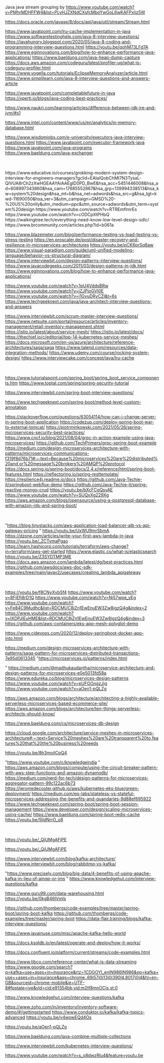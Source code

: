 Java 
java stream grouping by 
https://www.youtube.com/watch?v=PMhrMDHFFW4&list=PLyHJZXNdCXsfcMboYwGoL6wKAFPxljz5W

https://docs.oracle.com/javase/8/docs/api/java/util/stream/Stream.html

https://www.javatpoint.com/lru-cache-implementation-in-java
https://www.softwaretestinghelp.com/java-8-interview-questions/
https://javahungry.blogspot.com/2020/05/java-8-coding-and-programming-interview-questions.html
https://youtu.be/qohM73LFd7A
https://www.eginnovations.com/blog/how-to-enhance-performance-java-applications/
https://www.baeldung.com/java-heap-dump-capture
https://docs.aws.amazon.com/codeguru/latest/profiler-ug/what-is-codeguru-profiler.html
https://www.vogella.com/tutorials/EclipseMemoryAnalyzer/article.html
https://www.simplilearn.com/java-8-interview-questions-and-answers-article

https://www.javatpoint.com/completablefuture-in-java
https://xperti.io/blogs/java-coding-best-practices/

https://www.naukri.com/learning/articles/difference-between-jdk-jre-and-jvm/#s1

https://www.intel.com/content/www/us/en/analytics/in-memory-database.html

https://www.wisdomjobs.com/e-university/executors-java-interview-questions.html
https://www.javatpoint.com/executor-framework-java
https://www.javatpoint.com/java-programs
https://www.baeldung.com/java-exchanger


<BR>
<BR>
https://www.educative.io/courses/grokking-modern-system-design-interview-for-engineers-managers?gclid=EAIaIQobChMI7N3TysaL-QIVUA8rCh2zXwHGEAAYAiAAEgID0PD_BwE&hsa_acc=5451446008&hsa_ad=608997343860&hsa_cam=17685552867&hsa_grp=139994338513&hsa_kw=system%20design&hsa_mt=b&hsa_net=adwords&hsa_src=g&hsa_tgt=kwd-11690050&hsa_ver=3&utm_campaign=GMSD%20-%20US%20onlly&utm_medium=ppc&utm_source=adwords&utm_term=system%20design
https://www.youtube.com/watch?v=RTREmfImrEs
https://www.youtube.com/watch?v=cODCpXtPHbQ
https://walkingtree.tech/everything-need-know-low-level-design-sdlc/
https://www.brcommunity.com/articles.php?id=b061a

https://www.blazemeter.com/blog/performance-testing-vs-load-testing-vs-stress-testing
https://en.proscaler.de/post/disaster-recovery-and-resilience-in-microservices-architectures
https://youtu.be/pCK6prSq8aw
https://www.visual-paradigm.com/guide/uml-unified-modeling-language/behavior-vs-structural-diagram/
https://www.interviewbit.com/design-patterns-interview-questions/
​​https://www.javacodegeeks.com/2011/03/design-patterns-in-jdk.html
https://www.eginnovations.com/blog/how-to-enhance-performance-java-applications/

https://www.youtube.com/watch?v=1pU4VddsBRw
https://www.youtube.com/watch?v=iZJPioGVI0E
https://www.youtube.com/watch?v=i1GvuDRyCZI&t=6s
https://www.techgeeknext.com/java/java-architect-interview-questions-and-answers

https://www.interviewbit.com/scrum-master-interview-questions/
https://www.netsuite.com/portal/resource/articles/inventory-management/retail-inventory-management.shtml
https://istio.io/latest/about/service-mesh/
https://istio.io/latest/docs/
https://thechief.io/c/editorial/top-14-kubernetes-service-meshes/
https://docs.microsoft.com/en-us/azure/architecture/reference-architectures/saga/saga
https://www.talend.com/resources/data-integration-methods/
https://www.udemy.com/course/rocking-system-design/
https://www.interviewcake.com/concept/java/lru-cache

<BR><BR>
https://www.tutorialspoint.com/spring_boot/spring_boot_service_components.htm
https://www.toptal.com/spring/spring-security-tutorial

https://www.interviewbit.com/spring-boot-interview-questions/

https://www.techgeeknext.com/spring-boot/method-level-custom-annotation

https://stackoverflow.com/questions/63054114/how-can-i-change-server-in-spring-boot-application
https://codezup.com/deploy-spring-boot-war-to-external-tomcat/
https://piotrminkowski.com/2021/05/26/spring-microservices-security-best-practices/
https://www.cncf.io/blog/2021/08/04/grpc-in-action-example-using-java-microservices/
https://github.com/TechPrimers/grpc-spring-boot-example
https://medium.com/design-microservices-architecture-with-patterns/microservices-communications-f319f8d76b71#:~:text=Because%20microservices%20are%20distributed%20and,or%20message%20brokers%20AMQP%20protocol
https://docs.spring.io/spring-boot/docs/2.4.x/reference/html/spring-boot-features.html
https://reflectoring.io/spring-resttemplate/
https://resilience4j.readme.io/docs
https://github.com/Java-Techie-jt/springboot-webflux-demo
https://github.com/Java-Techie-jt/spring-reactive-mongo-crud
https://youtu.be/bXcFCgQsvAE
https://www.youtube.com/watch?v=SUQxXg229Xg
https://aws.amazon.com/blogs/opensource/using-a-postgresql-database-with-amazon-rds-and-spring-boot/

<BR><BR>
"https://blog.tinystacks.com/aws-application-load-balancer-alb-vs-api-gateway-pricing
"
https://youtu.be/UxWU9mrSbmA
https://dzone.com/articles/write-your-first-aws-lambda-in-java
https://youtu.be/_ZCTvmaPgao
https://learn.hashicorp.com/tutorials/terraform/aws-change?in=terraform/aws-get-started
https://www.elastic.co/what-is/elasticsearch
https://youtu.be/Z3SYDTMP3ME
https://docs.aws.amazon.com/lambda/latest/dg/best-practices.html
https://github.com/awsdocs/aws-doc-sdk-examples/tree/main/javav2/usecases/creating_lambda_apigateway


<BR><BR>
https://youtu.be/f8CNyXvbSf4
https://www.youtube.com/watch?v=8FjEfj8rD1Q
https://www.youtube.com/watch?v=Nj57wpe_vEg
https://www.youtube.com/watch?v=Fe84C9Mudhc&list=RDCMUC8iZn1EwEnuEW3Zw8igzQ4g&index=2
https://www.youtube.com/watch?v=IXDPJlEuHME&list=RDCMUC8iZn1EwEnuEW3Zw8igzQ4g&index=3
https://github.com/aws-containers/eks-app-mesh-polyglot-demo

https://www.cidevops.com/2020/12/deploy-springboot-docker-app-into.html

https://medium.com/design-microservices-architecture-with-patterns/saga-pattern-for-microservices-distributed-transactions-7e95d0613345
"https://microservices.io/patterns/index.html

"
https://medium.com/@madhukaudantha/microservice-architecture-and-design-patterns-for-microservices-e0e5013fd58a
https://www.edureka.co/blog/microservices-design-patterns
https://www.youtube.com/watch?v=pUFGOngzJig
https://www.youtube.com/watch?v=aOen1-pQLZg

https://aws.amazon.com/blogs/architecture/architecting-a-highly-available-serverless-microservices-based-ecommerce-site/
https://aws.amazon.com/blogs/architecture/ten-things-serverless-architects-should-know/

https://www.baeldung.com/cs/microservices-db-design

https://cloud.google.com/architecture/service-meshes-in-microservices-architecture#:~:text=Service%20meshes%20are%20transparent%20to,features%20that%20the%20business%20needs

https://youtu.be/8h3moilCpQ4

"https://www.youtube.com/c/knowledgeindia
"
https://aws.amazon.com/blogs/compute/using-the-circuit-breaker-pattern-with-aws-step-functions-and-amazon-dynamodb/
https://medium.com/nerd-for-tech/design-patterns-for-microservices-aggregator-pattern-99c122ac6b73
https://jeromedecoster.github.io/aws/kubernetes-eks-blue/green-deployment/
https://medium.com/eq-labs/stateless-vs-stateful-microservices-addressing-the-benefits-and-quandaries-9d88ef695922
https://www.techgeeknext.com/spring-boot/spring-boot-session-management
https://www.developer.com/design/scaling-microservices-using-cache/
https://www.baeldung.com/spring-boot-redis-cache
https://youtu.be/5lIdNrrO_o8

<BR><BR>
https://youtu.be/_QjUMgAFjPE

https://youtu.be/_QjUMgAFjPE

https://www.interviewbit.com/blog/kafka-architecture/
https://www.interviewbit.com/blog/rabbitmq-vs-kafka/

"https://www.precisely.com/blog/big-data/4-benefits-of-using-apache-kafka-in-lieu-of-amqp-or-jms
"
https://www.knowledgehut.com/interview-questions/kafka

https://www.guru99.com/data-warehousing.html
https://youtu.be/0kgB46lVmIs

https://github.com/thombergs/code-examples/tree/master/spring-boot/spring-boot-kafka
https://github.com/thombergs/code-examples/tree/master/spring-boot
https://data-flair.training/blogs/kafka-interview-questions/

https://www.javainuse.com/misc/apache-kafka-hello-world

https://docs.ksqldb.io/en/latest/operate-and-deploy/how-it-works/

https://docs.confluent.io/platform/current/streams/code-examples.html

https://www.tibco.com/reference-center/what-is-data-streaming
https://www.google.com/search?q=kafka+use+ases+in+insurance&rlz=1CDGOYI_enIN986IN986&oq=kafka+use++ases+in+insurance&aqs=chrome..69i57j0i13j0i390l4.8017j0j4&hl=en-GB&sourceid=chrome-mobile&ie=UTF-8#fpstate=ive&vld=cid:e91354bb,vid:m2tf8mnOCjs,st:0

https://www.knowledgehut.com/interview-questions/kafka

https://www.zoho.com/in/inventory/inventory-software-demo/#/gettingstarted
https://www.conduktor.io/kafka/kafka-topics-advanced
https://youtu.be/y4wowEQd4Os

https://youtu.be/aOen1-pQLZg


https://www.baeldung.com/java-combine-multiple-collections

https://www.interviewbit.com/kubernetes-interview-questions/





https://www.youtube.com/watch?v=s_o8dwzRlu4&feature=youtu.be




